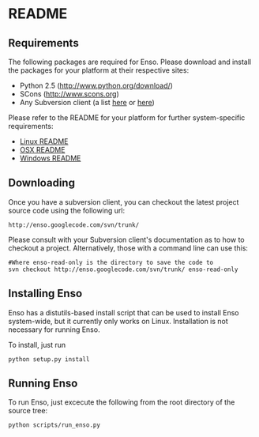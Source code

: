 # README #

## Requirements ##

The following packages are required for Enso.  Please download and install the packages for your platform at their respective sites:

  * Python 2.5 (http://www.python.org/download/)
  * SCons (http://www.scons.org)
  * Any Subversion client (a list [here](http://subversion.tigris.org/links.html#clients) or [here](http://en.wikipedia.org/wiki/Comparison_of_Subversion_clients))

Please refer to the README for your platform for further system-specific requirements:

  * [Linux README](README_linux.md)
  * [OSX README](README_osx.md)
  * [Windows README](README_win.md)

## Downloading ##

Once you have a subversion client, you can checkout the latest project source code using the following url:
```
http://enso.googlecode.com/svn/trunk/
```

Please consult with your Subversion client's documentation as to how to checkout a project.  Alternatively, those with a command line can use this:
```
#Where enso-read-only is the directory to save the code to
svn checkout http://enso.googlecode.com/svn/trunk/ enso-read-only
```

## Installing Enso ##

Enso has a distutils-based install script that can be used to install Enso system-wide, but it currently only works on Linux.  Installation is not necessary for running Enso.

To install, just run

```
python setup.py install
```

## Running Enso ##

To run Enso, just excecute the following from the root directory of
the source tree:

```
python scripts/run_enso.py
```